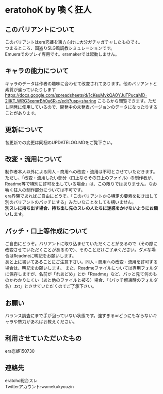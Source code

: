 # eratohoK by 喚く狂人

## このバリアントについて
このバリアントはera恋姫を東方向けに大分ガチャガチャしたものです。  
つまるところ、国盗りSLG風調教シミュレーションです。  
Emueraでのプレイ専用です。eramakerでは起動しません。

## キャラの能力について
キャラのデータは作者の趣味に合わせて改変されてあります。他のバリアントと素質が違っていたりします  
<https://docs.google.com/spreadsheets/d/1cKeuMvkQAOYJuTPucaMD-2llKT_WRG3xemrBh0u6R-c/edit?usp=sharing>
こちらから閲覧できます。ただし開発に使用しているので、開発中の未発表バージョンのデータになったりすることがあります。

## 更新について
各更新での変更は同梱のUPDATELOG.MDをご覧下さい。

## 改変・流用について
制作者本人以外による同人・商用への改変・流用は不可とさせていただきます。  
ただし、「改変・流用したい部分（口上ならその口上のファイル）の制作者が、Readme等で特別に許可を出している場合」は、この限りではありません。なお喚く狂人の制作部分については不可です。  
era界隈であればご自由にどうぞ。「このバリアントから特定の要素を抜き出して別のバリアントのパッチにする」みたいなことをしても構いません。  
**別スレに持ち出す場合、持ち出し先のスレの人たちに迷惑をかけないようにお願いします。**

## パッチ・口上等作成について
ご自由にどうぞ。バリアントに取り込ませていただくことがあるので（その際に改変させていただくことがあるので）、そのことだけご了承ください。ダメな場合はReadmeに明記をお願いします。  
あと上に書いてあることにご注意下さい。同人・商用への改変・流用を許可する場合は、明記をお願いします。
また、Readmeファイルについては専用フォルダに保存しますが、名前が「れあどめ」とか「Readme」など、パッと見て何のものかわかりにくい（あと他のファイルと被る）場合、「（パッチ解凍時のフォルダ名）.txt」とさせていただくのでご了承下さい。

## お願い
バランス調査にまで手が回っていない状態です。強すぎるorどうにもならないキャラや勢力があればお教えください。

## 利用させていただいたもの
era恋姫150730

## 連絡先
eratoho総合スレ  
Twitterアカウント:wamekukyouzin  

